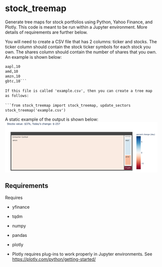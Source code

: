 # stock_treemap
Generate tree maps for stock portfolios using Python, Yahoo Finance, and Plotly. This code
is meant to be run within a Jupyter environment. More details of requirements are further below.

You will need to create a CSV file that has 2 columns: ticker and stocks. The ticker
column should contain the stock ticker symbols for each stock you own. The shares
column should contain the number of shares that you own. An example is shown below:

```ticker,shares
aapl,10
amd,10
amzn,10
gbtc,10```

If this file is called 'example.csv', then you can create a tree map as follows:

```from stock_treemap import stock_treemap, update_sectors
stock_treemap('example.csv')
```

A static example of the output is shown below:
![Example tree map created by stock_treemap()](https://raw.githubusercontent.com/jmshea/stock_treemap/main/example.png)

Requirements
---
Requires
* yfinance
* tqdm
* numpy
* pandas
* plotly

* Plotly requires plug-ins to work properly in Jupyter environments.
See https://plotly.com/python/getting-started/
